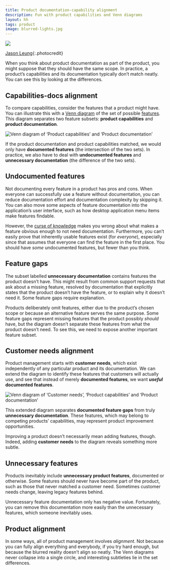 ```yaml
---
title: Product documentation-capability alignment
description: Fun with product capabilities and Venn diagrams
layout: hh
tags: product
image: blurred-lights.jpg
---
```


![](blurred-lights.jpg)

[Jason Leung](https://unsplash.com/photos/4yY3Zk-fljs){:.photocredit}

When you think about product documentation as part of the product,
you might suppose that they should have the same scope.
In practice, a product’s capabilities and its documentation typically don’t match neatly.
You can see this by looking at the differences.

## Capabilities-docs alignment

To compare capabilities, consider the features that a product might have.
You can illustrate this with a [Venn diagram](https://en.wikipedia.org/wiki/Venn_diagram)
of the set of possible [features](feature-construct).
This diagram separates two feature subsets: **product capabilities** and **product documentation**.

![Venn diagram of ‘Product capabilities’ and ‘Product documentation’](capabilities-docs.png)

If the product documentation and product capabilities matched,
we would only have **documented features** (the intersection of the two sets).
In practice, we also have to deal with **undocumented features** and **unnecessary documentation**
(the difference of the two sets).

## Undocumented features

Not documenting every feature in a product has pros and cons.
When everyone can successfully use a feature without documentation,
you can reduce documentation effort and documentation complexity by skipping it.
You can also move some aspects of feature documentation into the application’s user interface,
such as how desktop application menu items make features findable.

However, the [curse of knowledge](https://en.wikipedia.org/wiki/Curse_of_knowledge)
makes you wrong about what makes a feature obvious enough to not need documentation.
Furthermore, you can’t easily prove that inherently usable features exist (for _everyone_),
especially since that assumes that everyone can find the feature in the first place.
You should have _some_ undocumented features, but fewer than you think.

## Feature gaps

The subset labelled **unnecessary documentation** contains features the product doesn’t have.
This might result from common support requests that ask about a missing feature,
resolved by documentation that explicitly states that the product doesn’t have the feature,
or to explain why it doesn’t need it.
Some feature gaps require explanation.

Products deliberately omit features, 
either due to the product’s chosen scope or because an alternative feature serves the same purpose.
Some feature gaps represent missing features that the product possibly _should_ have,
but the diagram doesn’t separate these features from what the product doesn’t need.
To see this, we need to expose another important feature subset.

## Customer needs alignment

Product management starts with **customer needs**,
which exist independently of any particular product and its documentation.
We can extend the diagram to identify these features that customers will actually use,
and see that instead of merely **documented features**, we want **_useful_ documented features**.

![Venn diagram of ‘Customer needs’, ‘Product capabilities’ and ‘Product documentation’](capabilities-docs-needs.png)

This extended diagram separates **documented feature gaps** from truly **unnecessary documentation**.
These features, which may belong to competing products’ capabilities, may represent product improvement opportunities.

Improving a product doesn’t necessarily mean adding features, though.
Indeed, adding **customer needs** to the diagram reveals something more subtle.

## Unnecessary features

Products inevitably include **unnecessary product features**, documented or otherwise.
Some features should never have become part of the product,
such as those that never matched a customer need.
Sometimes customer needs change, leaving legacy features behind.

Unnecessary feature documentation only has negative value.
Fortunately, you can remove this documentation more easily than the unnecessary features,
which someone inevitably uses.

## Product alignment

In some ways, all of product management involves _alignment_.
Not because you can fully align everything and everybody, if you try hard enough,
but because the blurred reality doesn’t align so neatly.
The Venn diagrams never collapse into a single circle,
and interesting subtleties lie in the set differences.
